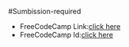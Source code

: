 #Sumbission-required
- FreeCodeCamp Link:[click here](https://www.freecodecamp.org/learn/2022/responsive-web-design/learn-css-colors-by-building-a-set-of-colored-markers/step-94)
- FreeCodeCamp Id:[click here](https://www.freecodecamp.org/namisha_gurunani)
